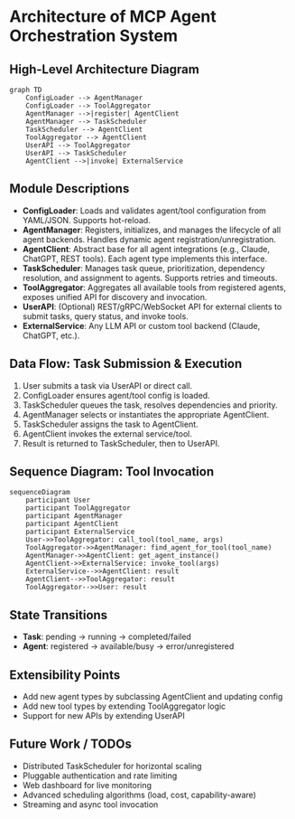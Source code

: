 # Architecture of MCP Agent Orchestration System

## High-Level Architecture Diagram

```mermaid
graph TD
    ConfigLoader --> AgentManager
    ConfigLoader --> ToolAggregator
    AgentManager -->|register| AgentClient
    AgentManager --> TaskScheduler
    TaskScheduler --> AgentClient
    ToolAggregator --> AgentClient
    UserAPI --> ToolAggregator
    UserAPI --> TaskScheduler
    AgentClient -->|invoke| ExternalService
```

## Module Descriptions

- **ConfigLoader**: Loads and validates agent/tool configuration from YAML/JSON. Supports hot-reload.
- **AgentManager**: Registers, initializes, and manages the lifecycle of all agent backends. Handles dynamic agent registration/unregistration.
- **AgentClient**: Abstract base for all agent integrations (e.g., Claude, ChatGPT, REST tools). Each agent type implements this interface.
- **TaskScheduler**: Manages task queue, prioritization, dependency resolution, and assignment to agents. Supports retries and timeouts.
- **ToolAggregator**: Aggregates all available tools from registered agents, exposes unified API for discovery and invocation.
- **UserAPI**: (Optional) REST/gRPC/WebSocket API for external clients to submit tasks, query status, and invoke tools.
- **ExternalService**: Any LLM API or custom tool backend (Claude, ChatGPT, etc.).

## Data Flow: Task Submission & Execution

1. User submits a task via UserAPI or direct call.
2. ConfigLoader ensures agent/tool config is loaded.
3. TaskScheduler queues the task, resolves dependencies and priority.
4. AgentManager selects or instantiates the appropriate AgentClient.
5. TaskScheduler assigns the task to AgentClient.
6. AgentClient invokes the external service/tool.
7. Result is returned to TaskScheduler, then to UserAPI.

## Sequence Diagram: Tool Invocation

```mermaid
sequenceDiagram
    participant User
    participant ToolAggregator
    participant AgentManager
    participant AgentClient
    participant ExternalService
    User->>ToolAggregator: call_tool(tool_name, args)
    ToolAggregator->>AgentManager: find_agent_for_tool(tool_name)
    AgentManager->>AgentClient: get_agent_instance()
    AgentClient->>ExternalService: invoke_tool(args)
    ExternalService-->>AgentClient: result
    AgentClient-->>ToolAggregator: result
    ToolAggregator-->>User: result
```

## State Transitions

- **Task**: pending → running → completed/failed
- **Agent**: registered → available/busy → error/unregistered

## Extensibility Points

- Add new agent types by subclassing AgentClient and updating config
- Add new tool types by extending ToolAggregator logic
- Support for new APIs by extending UserAPI

## Future Work / TODOs
- Distributed TaskScheduler for horizontal scaling
- Pluggable authentication and rate limiting
- Web dashboard for live monitoring
- Advanced scheduling algorithms (load, cost, capability-aware)
- Streaming and async tool invocation 